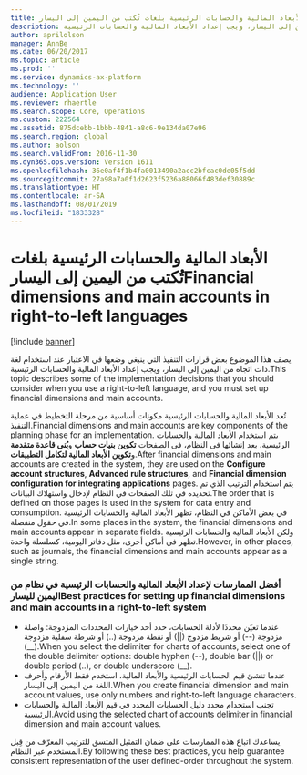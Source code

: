 ```yaml
---
title: الأبعاد المالية والحسابات الرئيسية بلغات تُكتب من اليمين إلى اليسار
description: يصف هذا الموضوع بعض قرارات التنفيذ التي ينبغي وضعها في الاعتبار عند استخدام لغة ذات اتجاه من اليمين إلى اليسار، ويجب إعداد الأبعاد المالية والحسابات الرئيسية.
author: aprilolson
manager: AnnBe
ms.date: 06/20/2017
ms.topic: article
ms.prod: ''
ms.service: dynamics-ax-platform
ms.technology: ''
audience: Application User
ms.reviewer: rhaertle
ms.search.scope: Core, Operations
ms.custom: 222564
ms.assetid: 875dcebb-1bbb-4841-a8c6-9e134da07e96
ms.search.region: global
ms.author: aolson
ms.search.validFrom: 2016-11-30
ms.dyn365.ops.version: Version 1611
ms.openlocfilehash: 36e0af4f1b4fa0013490a2acc2bfcac0de05f5dd
ms.sourcegitcommit: 27a98a7a0f1d2623f5236a88066f483def30889c
ms.translationtype: HT
ms.contentlocale: ar-SA
ms.lasthandoff: 08/01/2019
ms.locfileid: "1833328"
---
```

# <a name="financial-dimensions-and-main-accounts-in-right-to-left-languages"></a><span data-ttu-id="00ff2-103">الأبعاد المالية والحسابات الرئيسية بلغات تُكتب من اليمين إلى اليسار</span><span class="sxs-lookup"><span data-stu-id="00ff2-103">Financial dimensions and main accounts in right-to-left languages</span></span>

[!include [banner](../includes/banner.md)]

<span data-ttu-id="00ff2-104">يصف هذا الموضوع بعض قرارات التنفيذ التي ينبغي وضعها في الاعتبار عند استخدام لغة ذات اتجاه من اليمين إلى اليسار، ويجب إعداد الأبعاد المالية والحسابات الرئيسية.</span><span class="sxs-lookup"><span data-stu-id="00ff2-104">This topic describes some of the implementation decisions that you should consider when you use a right-to-left language, and you must set up financial dimensions and main accounts.</span></span>

<span data-ttu-id="00ff2-105">تُعد الأبعاد المالية والحسابات الرئيسية مكونات أساسية من مرحلة التخطيط في عملية التنفيذ.</span><span class="sxs-lookup"><span data-stu-id="00ff2-105">Financial dimensions and main accounts are key components of the planning phase for an implementation.</span></span> <span data-ttu-id="00ff2-106">يتم استخدام الأبعاد المالية والحسابات الرئيسية، بعد إنشائها في النظام، في الصفحات **تكوين بنيات حساب** و**بُنى قاعدة متقدمة‬** و**تكوين الأبعاد المالية لتكامل التطبيقات‬**.</span><span class="sxs-lookup"><span data-stu-id="00ff2-106">After financial dimensions and main accounts are created in the system, they are used on the **Configure account structures**, **Advanced rule structures**, and **Financial dimension configuration for integrating applications** pages.</span></span> <span data-ttu-id="00ff2-107">يتم استخدام الترتيب الذي تم تحديده في تلك الصفحات في النظام لإدخال واستهلاك البيانات.</span><span class="sxs-lookup"><span data-stu-id="00ff2-107">The order that is defined on those pages is used in the system for data entry and consumption.</span></span> <span data-ttu-id="00ff2-108">في بعض الأماكن في النظام، تظهر الأبعاد المالية والحسابات الرئيسية في حقول منفصلة.</span><span class="sxs-lookup"><span data-stu-id="00ff2-108">In some places in the system, the financial dimensions and main accounts appear in separate fields.</span></span> <span data-ttu-id="00ff2-109">ولكن الأبعاد المالية والحسابات الرئيسية تظهر في أماكن أخرى، مثل دفاتر اليومية، كسلسلة واحدة.</span><span class="sxs-lookup"><span data-stu-id="00ff2-109">However, in other places, such as journals, the financial dimensions and main accounts appear as a single string.</span></span>

### <a name="best-practices-for-setting-up-financial-dimensions-and-main-accounts-in-a-right-to-left-system"></a><span data-ttu-id="00ff2-110">أفضل الممارسات لإعداد الأبعاد المالية والحسابات الرئيسية في نظام من اليمين لليسار</span><span class="sxs-lookup"><span data-stu-id="00ff2-110">Best practices for setting up financial dimensions and main accounts in a right-to-left system</span></span>

-   <span data-ttu-id="00ff2-111">عندما تعيّن محددًا لأدلة الحسابات، حدد أحد خيارات المحددات المزدوجة: واصلة مزدوجة (--) أو شريط مزدوج (||) أو نقطة مزدوجة (..) أو شرطة سفلية مزدوجة (\_\_).</span><span class="sxs-lookup"><span data-stu-id="00ff2-111">When you select the delimiter for charts of accounts, select one of the double delimiter options: double hyphen (--), double bar (||) or double period (..), or double underscore (\_\_).</span></span>
-   <span data-ttu-id="00ff2-112">عندما تنشئ قيم الحسابات الرئيسية والأبعاد المالية، استخدم فقط الأرقام وأحرف اللغة من اليمين إلى اليسار.</span><span class="sxs-lookup"><span data-stu-id="00ff2-112">When you create financial dimension and main account values, use only numbers and right-to-left language characters.</span></span>
-   <span data-ttu-id="00ff2-113">تجنب استخدام محدد دليل الحسابات المحدد في قيم الأبعاد المالية والحسابات الرئيسية.</span><span class="sxs-lookup"><span data-stu-id="00ff2-113">Avoid using the selected chart of accounts delimiter in financial dimension and main account values.</span></span>

<span data-ttu-id="00ff2-114">يساعدك اتباع هذه الممارسات على ضمان التمثيل المتسق للترتيب المعرّف من قِبل المستخدم عبر النظام.</span><span class="sxs-lookup"><span data-stu-id="00ff2-114">By following these best practices, you help guarantee consistent representation of the user defined-order throughout the system.</span></span>



